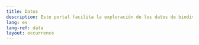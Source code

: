 ```yaml
---
title: Datos
description: Este portal facilita la exploración de los datos de biodiversidad de América del Norte en una escala regional.
lang: es
lang-ref: data
layout: occurrence
---
```

